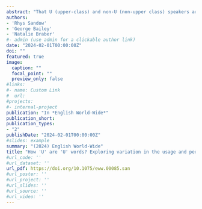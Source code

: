```yaml
---
abstract: "That U (upper-class) and non-U (non-upper class) speakers are identifiable through their vocabulary is an axiom in England. These claims are repeated in books, in print media, on social media, and in conversations regarding social class. However, such claims are seldom investigated empirically. To redress this, we consider the production and perception of allegedly U and non-U lexis through two studies. In the first, we identify the sociolinguistic distribution of the usage of three variables which are purported to be indicators of socioeconomic status, namely, _loo_, _napkin_, and _sofa_. The second study employs the matched-guise technique to investigate the perception of variants of these three variables. The production results reveal that all three variables exhibit change in apparent-time with limited evidence of class-based variation. In the perception study, we find no systematic class-based indexicalities across the variables. Ultimately, our findings challenge the belief that allegedly U words are shibboleths of upper-classness."
authors:
- 'Rhys Sandow'
- 'George Bailey'
- 'Natalie Braber'
#- admin (use admin for a clickable author link)
date: "2024-02-01T00:00:00Z"
doi: ""
featured: true
image:
  caption: ""
  focal_point: ""
  preview_only: false
#links:
#- name: Custom Link
#  url: 
#projects:
#- internal-project
publication: "In *English World-Wide*"
publication_short: 
publication_types:
- "2"
publishDate: "2024-02-01T00:00:00Z"
#slides: example
summary: "(2024) English World-Wide"
title: "How 'U' are 'U' words? Exploring variation in the usage and perception of class-based lexical shibboleths in British English"
#url_code: ''
#url_dataset: ''
url_pdf: https://doi.org/10.1075/eww.00085.san
#url_poster: ''
#url_project: ''
#url_slides: ''
#url_source: ''
#url_video: ''
---
```

